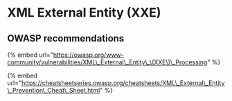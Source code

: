 # XML External Entity \(XXE\)

## OWASP recommendations

{% embed url="https://owasp.org/www-community/vulnerabilities/XML\_External\_Entity\_\(XXE\)\_Processing" %}

{% embed url="https://cheatsheetseries.owasp.org/cheatsheets/XML\_External\_Entity\_Prevention\_Cheat\_Sheet.html" %}



